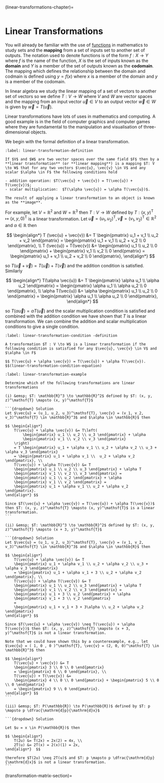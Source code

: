 (linear-transformations-chapter)=

```{index} Linear transformations
```

# Linear Transformations

You will already be familiar with the use of <a href="https://en.wikipedia.org/wiki/Function_(mathematics)" target="_blank">functions</a> in mathematics to study sets and the **mapping** from a set of inputs set to another set of outputs. The notation used to denote functions is of the form $f: X \to Y$ where $f$ is the name of the function, $X$ is the set of inputs known as the **domain** and $Y$ is a member of the set of outputs known as the **codomain**. The mapping which defines the relationship between the domain and codmain is defined using $y = f(x)$ where $x$ is a member of the domain and $y$ is a member of the codomain. 

In linear algebra we study the linear mapping of a set of vectors to another set of vectors so we define $T: V \to W$ where $V$ and $W$ are vector spaces and the mapping from an input vector $\vec{u} \in V$ to an output vector $\vec{w} \in W$ is given by $\vec{w} = T(\vec{u})$.

Linear transformations have lots of uses in mathematics and computing. A good example is in the field of computer graphics and computer games where they are fundamental to the manipulation and visualisation of three-dimensional objects.

We begin with the formal definition of a linear transformation.

```{prf:definition} Linear transformation
:label: linear-transformation-definition

If $V$ and $W$ are two vector spaces over the same field $F$ then by a **linear transformation** (or **linear mapping**) is a mapping $T: V \to W$ that for any two vectors $\vec{u}, \vec{v} \in V$ and any scalar $\alpha \in F$ the following conditions hold

- addition operation: $T(\vec{u} + \vec{v}) = T(\vec{u}) + T(\vec{v})$;
- scalar multiplication:  $T(\alpha \vec{u}) = \alpha T(\vec{u})$.

The result of applying a linear transformation to an object is known as the **image**.
```

For example, let $V = \mathbb{R}^2$ and $W = \mathbb{R}^3$ then $T : V \to W$ defined by $T : (x, y)^\mathsf{T} \mapsto (x, y, 0)^\mathsf{T}$ is a linear transformation. Let $\vec{u} = (u_1, u_2)^\mathsf{T}, \vec{v} = (v_1, v_2)^\mathsf{T} \in \mathbb{R}^2$ and $\alpha \in \mathbb{R}$ then

$$ \begin{align*}
    T (\vec{u} + \vec{v}) 
    &= T \begin{pmatrix} u_1 + v_1 \\ u_2 + v_2 \end{pmatrix}
    = \begin{pmatrix} u_1 + v_1 \\ u_2 + v_2 \\ 0 \end{pmatrix}, \\
    T (\vec{u}) + T(\vec{v}) &= 
    \begin{pmatrix} u_1 \\ u_2 \\ 0 \end{pmatrix} + \begin{pmatrix} v_1 \\ v_2 \\ 0 \end{pmatrix}
    = \begin{pmatrix} u_1 + v_1 \\ u_2 + v_2 \\ 0 \end{pmatrix},
\end{align*} $$

so $T(\vec{u} + \vec{v}) = T(\vec{u}) + T(\vec{v})$ and the addition condition is satisfied. Similarly

$$ \begin{align*} 
    T(\alpha \vec{u})
    &= T \begin{pmatrix} \alpha u_1 \\ \alpha u_2 \end{pmatrix} 
    = \begin{pmatrix} \alpha u_1 \\ \alpha u_2 \\ 0 \end{pmatrix}, \\
    \alpha T(\vec{u}) &= \alpha \begin{pmatrix} u_1 \\ u_2 \\ 0 \end{pmatrix}
    = \begin{pmatrix} \alpha u_1 \\ \alpha u_2 \\ 0 \end{pmatrix},
\end{align*} $$

so $T(\alpha \vec{u}) = \alpha T(\vec{u})$ and the scalar multiplication condition is satisfied and combined with the addition condition we have shown that $T$ is a linear transformation. We can combine the addition and scalar multiplication conditions to give a single condition.

```{prf:definition} Linear transformation condition
:label: linear-transformation-condition -definition

A transformation $T : V \to W$ is a linear transformation if the following condition is satisfied for any $\vec{u}, \vec{v} \in V$ and $\alpha \in F$ 

$$ T(\vec{u} + \alpha \vec{v}) = T(\vec{u}) + \alpha T(\vec{v}). $$(linear-transformation-condition-equation)
```

````{prf:example}
:label: linear-transformation-example

Determine which of the following transformations are linear transformations

(i) &emsp; $T: \mathbb{R}^3 \to \mathbb{R}^2$ defined by $T: (x, y, z)^\mathsf{T} \mapsto (x, y)^\mathsf{T}$

```{dropdown} Solution
Let $\vec{u} = (u_1, u_2, u_3)^\mathsf{T}, \vec{v} = (v_1, v_2, v_3)^\mathsf{T} \in \mathbb{R}^3$ and $\alpha \in \mathbb{R}$ then

$$ \begin{align*}
    T(\vec{u} + \alpha \vec{v}) &= T\left(
        \begin{pmatrix} u_1 \\ u_2 \\ u_3 \end{pmatrix} + \alpha
        \begin{pmatrix} v_1 \\ v_2 \\ v_3 \end{pmatrix}
    \right)
    = T \begin{pmatrix} u_1 + \alpha v_1 \\ u_2 + \alpha v_2 \\ u_3 + \alpha v_3 \end{pmatrix}
    = \begin{pmatrix} u_1 + \alpha v_1 \\  u_2 + \alpha v_2 \end{pmatrix}, \\
    T(\vec{u}) + \alpha T(\vec{v}) &= T
    \begin{pmatrix} u_1 \\ u_2 \\ u_3 \end{pmatrix} + \alpha T
    \begin{pmatrix} v_1 \\ v_2 \\ v_3 \end{pmatrix} =
    \begin{pmatrix} u_1 \\ u_2 \end{pmatrix} + \alpha
    \begin{pmatrix} v_1 \\ v_2 \end{pmatrix} =
    \begin{pmatrix} u_1 + \alpha v_1 \\ u_2 + \alpha v_2 \end{pmatrix}.
\end{align*} $$

Since $T(\vec{u} + \alpha \vec{v}) = T(\vec{u}) + \alpha T(\vec{v})$ then $T: (x, y, z)^\mathsf{T} \mapsto (x, y)^\mathsf{T}$ is a linear transformation.
```

(ii) &emsp; $T: \mathbb{R}^3 \to \mathbb{R}^2$ defined by $T: (x, y, z)^\mathsf{T} \mapsto (x + 3, y)^\mathsf{T}$

```{dropdown} Solution
Let $\vec{u} = (u_1, u_2, u_3)^\mathsf{T}, \vec{v} = (v_1, v_2, v_3)^\mathsf{T} \in \mathbb{R}^3$ and $\alpha \in \mathbb{R}$ then

$$ \begin{align*}
    T(\vec{u} + \alpha \vec{v}) &= T 
    \begin{pmatrix} u_1 + \alpha v_1 \\ u_2 + \alpha v_2 \\ u_3 + \alpha v_3 \end{pmatrix} 
    = \begin{pmatrix} u_1 + \alpha v_1 + 3 \\ u_2 + \alpha v_2 \end{pmatrix}, \\
    T(\vec{u}) + \alpha T(\vec{v}) &= T
    \begin{pmatrix} u_1 \\ u_2 \\ u_3 \end{pmatrix} + \alpha T
    \begin{pmatrix} v_1 \\ v_2 \\ v_3 \end{pmatrix} =
    \begin{pmatrix} u_1 + 3 \\ u_2 \end{pmatrix} + \alpha
    \begin{pmatrix} v_1 + 3 \\ v_2 \end{pmatrix}
    = 
    \begin{pmatrix} u_1 + v_1 + 3 + 3\alpha \\ u_2 + \alpha v_2 \end{pmatrix}
\end{align*} $$

Since $T(\vec{u} + \alpha \vec{v}) \neq T(\vec{u}) + \alpha T(\vec{v})$ then $T: (x, y, z)^\mathsf{T} \mapsto (x + 3, y)^\mathsf{T}$ is not a linear transformation. 

Note that we could have shown this by a counterexample, e.g., let $\vec{u} = ( 1, 0 , 0 )^\mathsf{T}, \vec{v} = (2, 0, 0)^\mathsf{T} \in \mathbb{R}^3$ then

$$ \begin{align*}
    T(\vec{u} + \vec{v}) &= T
    \begin{pmatrix} 3 \\ 0 \\ 0 \end{pmatrix} 
    = \begin{pmatrix} 6 \\ 0 \end{pmatrix}, \\
    T(\vec{u}) + T(\vec{v}) &=
    \begin{pmatrix} 4 \\ 0 \\ 0 \end{pmatrix} + \begin{pmatrix} 5 \\ 0 \\ 0 \end{pmatrix}
    = \begin{pmatrix} 9 \\ 0 \end{pmatrix}.
\end{align*} $$
```

(iii) &emsp; $T: P(\mathbb{R}) \to P(\mathbb{R})$ defined by $T: p \mapsto p \dfrac{\mathrm{d}p}{\mathrm{d}x}$

```{dropdown} Solution

Let $u = x \in P(\mathbb{R})$ then

$$ \begin{align*}
    T(2u) &= T(2x) = 2x(2) = 4x, \\
    2T(u) &= 2T(x) = 2(x)(1) = 2x,
\end{align*}  $$

therefore $T(2u) \neq 2T(u)$ and $T: p \mapsto p \dfrac{\mathrm{d}p}{\mathrm{d}x}$ is not a linear transformation.
```
````

(transformation-matrix-section)=

```{index} Linear transformations ; transformation matrices
```
